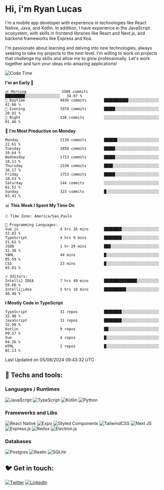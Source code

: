 # Hi, i'm Ryan Lucas

I'm a mobile app developer with experience in technologies like React Native, Java, and Kotlin.
In addition, I have experience in the JavaScript ecosystem, with skills in frontend libraries like React and Next.js, and backend frameworks like Express and Koa.

I'm passionate about learning and delving into new technologies, always seeking to take my projects to the next level. I'm willing to work on projects that challenge my skills and allow me to grow professionally. Let's work together and turn your ideas into amazing applications!


<!--START_SECTION:waka-->
![Code Time](http://img.shields.io/badge/Code%20Time-477%20hrs%2039%20mins-blue)

**I'm an Early 🐤** 

```text
🌞 Morning                3308 commits        █████████░░░░░░░░░░░░░░░░   34.97 % 
🌆 Daytime                4036 commits        ███████████░░░░░░░░░░░░░░   42.66 % 
🌃 Evening                1978 commits        █████░░░░░░░░░░░░░░░░░░░░   20.91 % 
🌙 Night                  138 commits         ░░░░░░░░░░░░░░░░░░░░░░░░░   01.46 % 
```
📅 **I'm Most Productive on Monday** 

```text
Monday                   2139 commits        ██████░░░░░░░░░░░░░░░░░░░   22.61 % 
Tuesday                  1858 commits        █████░░░░░░░░░░░░░░░░░░░░   19.64 % 
Wednesday                1713 commits        █████░░░░░░░░░░░░░░░░░░░░   18.11 % 
Thursday                 1530 commits        ████░░░░░░░░░░░░░░░░░░░░░   16.17 % 
Friday                   1753 commits        █████░░░░░░░░░░░░░░░░░░░░   18.53 % 
Saturday                 144 commits         ░░░░░░░░░░░░░░░░░░░░░░░░░   01.52 % 
Sunday                   323 commits         █░░░░░░░░░░░░░░░░░░░░░░░░   03.41 % 
```


📊 **This Week I Spent My Time On** 

```text
🕑︎ Time Zone: America/Sao_Paulo

💬 Programming Languages: 
Vue.js                   4 hrs 26 mins       ████████░░░░░░░░░░░░░░░░░   33.83 % 
TypeScript               4 hrs 9 mins        ████████░░░░░░░░░░░░░░░░░   31.62 % 
JSON                     1 hr 29 mins        ███░░░░░░░░░░░░░░░░░░░░░░   11.38 % 
YAML                     44 mins             █░░░░░░░░░░░░░░░░░░░░░░░░   05.59 % 
CSS                      23 mins             █░░░░░░░░░░░░░░░░░░░░░░░░   03.01 % 

🔥 Editors: 
IntelliJ IDEA            7 hrs 49 mins       ███████████████░░░░░░░░░░   59.60 % 
Intellijidea             5 hrs 18 mins       ██████████░░░░░░░░░░░░░░░   40.40 % 
```

**I Mostly Code in TypeScript** 

```text
TypeScript               31 repos            ████████░░░░░░░░░░░░░░░░░   32.98 % 
JavaScript               31 repos            ████████░░░░░░░░░░░░░░░░░   32.98 % 
Kotlin                   9 repos             ██░░░░░░░░░░░░░░░░░░░░░░░   09.57 % 
Vue                      4 repos             █░░░░░░░░░░░░░░░░░░░░░░░░   04.26 % 
HTML                     2 repos             █░░░░░░░░░░░░░░░░░░░░░░░░   02.13 % 
```




 Last Updated on 05/08/2024 09:43:32 UTC
<!--END_SECTION:waka-->

## 🔧 Techs and tools: 

### Languages / Runtimes
![JavaScript](https://img.shields.io/badge/javascript-%23323330.svg?style=for-the-badge&logo=javascript&logoColor=%23F7DF1E)
![TypeScript](https://img.shields.io/badge/typescript-%23007ACC.svg?style=for-the-badge&logo=typescript&logoColor=white)
![Kotlin](https://img.shields.io/badge/kotlin-%230095D5.svg?style=for-the-badge&logo=kotlin&logoColor=white) ![Python](https://img.shields.io/badge/python-3670A0?style=for-the-badge&logo=python&logoColor=ffdd54)

### Frameworks and Libs
![React Native](https://img.shields.io/badge/react_native-%2320232a.svg?style=for-the-badge&logo=react&logoColor=%2361DAFB)
![Expo](https://img.shields.io/badge/expo-1C1E24?style=for-the-badge&logo=expo&logoColor=#D04A37)
![Styled Components](https://img.shields.io/badge/styled--components-DB7093?style=for-the-badge&logo=styled-components&logoColor=white)
![TailwindCSS](https://img.shields.io/badge/tailwindcss-%2338B2AC.svg?style=for-the-badge&logo=tailwind-css&logoColor=white)
![Next JS](https://img.shields.io/badge/Next-black?style=for-the-badge&logo=next.js&logoColor=white)
![Express.js](https://img.shields.io/badge/express.js-%23404d59.svg?style=for-the-badge&logo=express&logoColor=%2361DAFB)
![Redux](https://img.shields.io/badge/redux-%23593d88.svg?style=for-the-badge&logo=redux&logoColor=white)
![Electron.js](https://img.shields.io/badge/Electron-191970?style=for-the-badge&logo=Electron&logoColor=white)

### Databases
![Postgres](https://img.shields.io/badge/postgres-%23316192.svg?style=for-the-badge&logo=postgresql&logoColor=white)
![Realm](https://img.shields.io/badge/Realm-39477F?style=for-the-badge&logo=realm&logoColor=white)
![SQLite](https://img.shields.io/badge/sqlite-%2307405e.svg?style=for-the-badge&logo=sqlite&logoColor=white)

## 🐦 Get in touch:

[![Twitter](https://img.shields.io/badge/Twitter-%231DA1F2.svg?style=for-the-badge&logo=Twitter&logoColor=white)](https://twitter.com/ryangst_)
[![LinkedIn](https://img.shields.io/badge/linkedin-%230077B5.svg?style=for-the-badge&logo=linkedin&logoColor=white)](https://www.linkedin.com/in/ryan-lucas-machado/)
